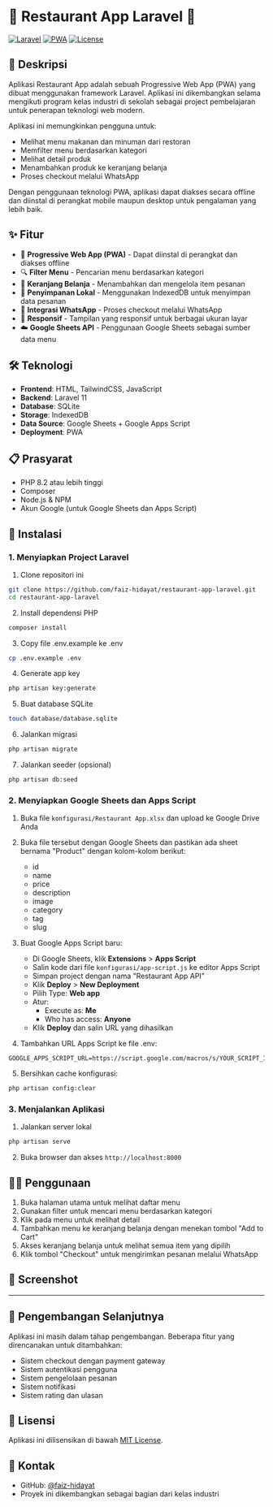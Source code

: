 # 🍔 Restaurant App Laravel 🍕

[![Laravel](https://img.shields.io/badge/Laravel-11.x-FF2D20?style=for-the-badge&logo=laravel&logoColor=white)](https://laravel.com)
[![PWA](https://img.shields.io/badge/PWA-Ready-5A0FC8?style=for-the-badge&logo=pwa&logoColor=white)](https://web.dev/progressive-web-apps/)
[![License](https://img.shields.io/badge/License-MIT-blue?style=for-the-badge)](LICENSE)

## 📝 Deskripsi

Aplikasi Restaurant App adalah sebuah Progressive Web App (PWA) yang dibuat menggunakan framework Laravel. Aplikasi ini dikembangkan selama mengikuti program kelas industri di sekolah sebagai project pembelajaran untuk penerapan teknologi web modern.

Aplikasi ini memungkinkan pengguna untuk:

-   Melihat menu makanan dan minuman dari restoran
-   Memfilter menu berdasarkan kategori
-   Melihat detail produk
-   Menambahkan produk ke keranjang belanja
-   Proses checkout melalui WhatsApp

Dengan penggunaan teknologi PWA, aplikasi dapat diakses secara offline dan diinstal di perangkat mobile maupun desktop untuk pengalaman yang lebih baik.

## ✨ Fitur

-   📱 **Progressive Web App (PWA)** - Dapat diinstal di perangkat dan diakses offline
-   🔍 **Filter Menu** - Pencarian menu berdasarkan kategori
-   🛒 **Keranjang Belanja** - Menambahkan dan mengelola item pesanan
-   💾 **Penyimpanan Lokal** - Menggunakan IndexedDB untuk menyimpan data pesanan
-   📲 **Integrasi WhatsApp** - Proses checkout melalui WhatsApp
-   📱 **Responsif** - Tampilan yang responsif untuk berbagai ukuran layar
-   ☁️ **Google Sheets API** - Penggunaan Google Sheets sebagai sumber data menu

## 🛠️ Teknologi

-   **Frontend**: HTML, TailwindCSS, JavaScript
-   **Backend**: Laravel 11
-   **Database**: SQLite
-   **Storage**: IndexedDB
-   **Data Source**: Google Sheets + Google Apps Script
-   **Deployment**: PWA

## 📋 Prasyarat

-   PHP 8.2 atau lebih tinggi
-   Composer
-   Node.js & NPM
-   Akun Google (untuk Google Sheets dan Apps Script)

## 🚀 Instalasi

### 1. Menyiapkan Project Laravel

1. Clone repositori ini

```bash
git clone https://github.com/faiz-hidayat/restaurant-app-laravel.git
cd restaurant-app-laravel
```

2. Install dependensi PHP

```bash
composer install
```

3. Copy file .env.example ke .env

```bash
cp .env.example .env
```

4. Generate app key

```bash
php artisan key:generate
```

5. Buat database SQLite

```bash
touch database/database.sqlite
```

6. Jalankan migrasi

```bash
php artisan migrate
```

7. Jalankan seeder (opsional)

```bash
php artisan db:seed
```

### 2. Menyiapkan Google Sheets dan Apps Script

1. Buka file `konfigurasi/Restaurant App.xlsx` dan upload ke Google Drive Anda

2. Buka file tersebut dengan Google Sheets dan pastikan ada sheet bernama "Product" dengan kolom-kolom berikut:

    - id
    - name
    - price
    - description
    - image
    - category
    - tag
    - slug

3. Buat Google Apps Script baru:

    - Di Google Sheets, klik **Extensions** > **Apps Script**
    - Salin kode dari file `konfigurasi/app-script.js` ke editor Apps Script
    - Simpan project dengan nama "Restaurant App API"
    - Klik **Deploy** > **New Deployment**
    - Pilih Type: **Web app**
    - Atur:
        - Execute as: **Me**
        - Who has access: **Anyone**
    - Klik **Deploy** dan salin URL yang dihasilkan

4. Tambahkan URL Apps Script ke file .env:

```
GOOGLE_APPS_SCRIPT_URL=https://script.google.com/macros/s/YOUR_SCRIPT_ID/exec
```

5. Bersihkan cache konfigurasi:

```bash
php artisan config:clear
```

### 3. Menjalankan Aplikasi

1. Jalankan server lokal

```bash
php artisan serve
```

2. Buka browser dan akses `http://localhost:8000`

## 👨‍💻 Penggunaan

1. Buka halaman utama untuk melihat daftar menu
2. Gunakan filter untuk mencari menu berdasarkan kategori
3. Klik pada menu untuk melihat detail
4. Tambahkan menu ke keranjang belanja dengan menekan tombol "Add to Cart"
5. Akses keranjang belanja untuk melihat semua item yang dipilih
6. Klik tombol "Checkout" untuk mengirimkan pesanan melalui WhatsApp

## 📸 Screenshot

---

## 🔮 Pengembangan Selanjutnya

Aplikasi ini masih dalam tahap pengembangan. Beberapa fitur yang direncanakan untuk ditambahkan:

-   Sistem checkout dengan payment gateway
-   Sistem autentikasi pengguna
-   Sistem pengelolaan pesanan
-   Sistem notifikasi
-   Sistem rating dan ulasan

## 📄 Lisensi

Aplikasi ini dilisensikan di bawah [MIT License](LICENSE).

## 👥 Kontak

-   GitHub: [@faiz-hidayat](https://github.com/faiz-hidayat)
-   Proyek ini dikembangkan sebagai bagian dari kelas industri
